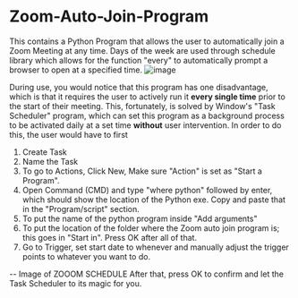 # Zoom-Auto-Join-Program
This contains a Python Program that allows the user to automatically join a Zoom Meeting at any time. Days of the week are used through schedule library which allows for the function "every" to automatically prompt a browser to open at a specified time.
![image](https://user-images.githubusercontent.com/48869133/181620852-883b2109-9abf-42fa-97ed-9a95c6f28ff4.png)

During use, you would notice that this program has one disadvantage, which is that it requires the user to actively run it **every single time** prior to the start of their meeting. This, fortunately, is solved by Window's "Task Scheduler" program, which can set this program as a background process to be activated daily at a set time **without** user intervention. In order to do this, the user would have to first 
1. Create Task
2. Name the Task
3. To go to Actions, Click New, Make sure "Action" is set as "Start a Program".
4. Open Command (CMD) and type "where python" followed by enter, which should show the location of the Python exe. Copy and paste that in the "Program/script" section.
5. To put the name of the python program inside "Add arguments"
6. To put the location of the folder where the Zoom auto join program is; this goes in "Start in". Press OK after all of that.
7. Go to Trigger, set start date to whenever and manually adjust the trigger points to whatever you want to do.

-- Image of ZOOOM SCHEDULE
After that, press OK to confirm and let the Task Scheduler to its magic for you.
